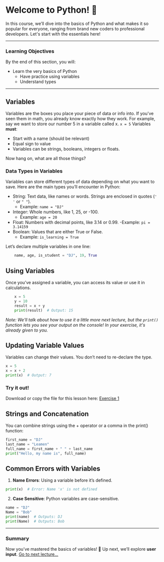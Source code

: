 # Welcome to Python! 🐍

In this course, we’ll dive into the basics of Python and what makes it so popular for everyone, ranging from brand new coders to professional developers. Let's start with the essentials here!

---

### Learning Objectives
By the end of this section, you will:
- Learn the very basics of Python
    - Have practice using variables
    - Understand types

--- 

## Variables

Variables are the boxes you place your piece of data or info into. If you've seen them in math, you already know exactly how they work.
For example, say we want to store our number 5 in a variable called x.
```x = 5```
Variables **must**:
- Start with a name (should be relevant)
- Equal sign to value
- Variables can be strings, booleans, integers or floats.

Now hang on, what are all those things?

### Data Types in Variables

Variables can store different types of data depending on what you want to save. Here are the main types you’ll encounter in Python:
- String: Text data, like names or words. Strings are enclosed in quotes (``' '`` or ``" "``).
    - Example: `name = "DJ"`
- Integer: Whole numbers, like 1, 25, or -100.
    - Example: `age = 20`
- Float: Numbers with decimal points, like 3.14 or 0.99.
    -Example: `pi = 3.14159`
- Boolean: Values that are either True or False.
    - Example: `is_learning = True`

Let’s declare multiple variables in one line:
```python
    name, age, is_student = "DJ", 19, True
```

## Using Variables

Once you’ve assigned a variable, you can access its value or use it in calculations.
```python
    x = 5
    y = 10
    result = x + y
    print(result)  # Output: 15
```
*Note: We'll talk about how to use it a little more next lecture, but the `print()` function lets you see your output on the console! In your exercise, it's already given to you.*

## Updating Variable Values

Variables can change their values. You don’t need to re-declare the type.
```python 
x = 5
x = x + 2
print(x)  # Output: 7  
```

### Try it out!
Download or copy the file for this lesson here: [Exercise 1](Practice-Code/exercise1.py)

## Strings and Concatenation

You can combine strings using the + operator or a comma in the print() function:
```python
first_name = "DJ"
last_name = "Leamen"
full_name = first_name + " " + last_name
print("Hello, my name is", full_name)
```

## Common Errors with Variables
1. **Name Errors**: Using a variable before it’s defined.
```python
print(x)  # Error: Name 'x' is not defined
```
2. **Case Sensitive**: Python variables are case-sensitive.
```python
name = "DJ"
Name = "Bob"
print(name)  # Outputs: DJ
print(Name)  # Outputs: Bob
```
---

### Summary
Now you’ve mastered the basics of variables! 🎉 
Up next, we’ll explore **user input**.
[Go to next lecture...](./2.-User-Input.md)

